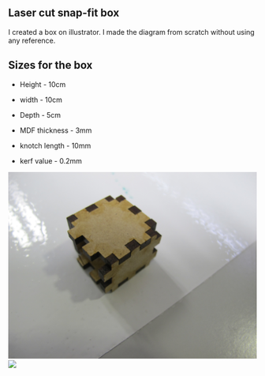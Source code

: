 
## Laser cut snap-fit box

I created a box on illustrator. I made the diagram from scratch without using any reference. 

## Sizes for the box
* Height - 10cm
* width - 10cm
* Depth - 5cm

* MDF thickness - 3mm
* knotch length - 10mm
* kerf value - 0.2mm

<img src="https://github.com/DigitalFabricationStudio/Project_0.2/raw/master/dipti.sonawane/Laser-cut-box/box-making-selected/8070677902_4e89d36bdf_o.jpg">
<img src="https://github.com/DigitalFabricationStudio/Project_0.2/raw/master/dipti.sonawane/Laser-cut-box/box-making-selected/8070689620_b198abc8ff_o.jpg>
<img src="https://github.com/DigitalFabricationStudio/Project_0.2/raw/master/dipti.sonawane/Laser-cut-box/box-making-selected/8073252104_699a678d9c_o.jpg>